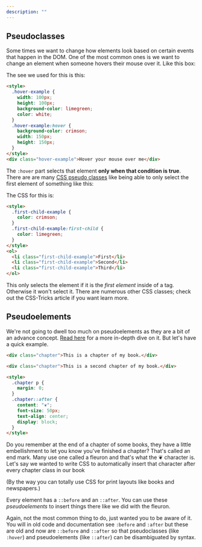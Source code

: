```yaml
---
description: ""
---
```


## Pseudoclasses

Some times we want to change how elements look based on certain events that happen in the DOM. One of the most common ones is we want to change an element when someone hovers their mouse over it. Like this box:

The see we used for this is this:

```html
<style>
  .hover-example {
    width: 100px;
    height: 100px;
    background-color: limegreen;
    color: white;
  }
  .hover-example:hover {
    background-color: crimson;
    width: 150px;
    height: 150px;
  }
</style>
<div class="hover-example">Hover your mouse over me</div>
```

The `:hover` part selects that element **only when that condition is true**. There are are many [CSS pseudo classes][pseudoclasses] like being able to only select the first element of something like this:

The CSS for this is:

```html
<style>
  .first-child-example {
    color: crimson;
  }
  .first-child-example:first-child {
    color: limegreen;
  }
</style>
<ol>
  <li class="first-child-example">First</li>
  <li class="first-child-example">Second</li>
  <li class="first-child-example">Third</li>
</ol>
```

This only selects the element if it is the _first element_ inside of a tag. Otherwise it won't select it. There are numerous other CSS classes; check out the CSS-Tricks article if you want learn more.

## Pseudoelements

We're not going to dwell too much on pseudoelements as they are a bit of an advance concept. [Read here][pseudoelements] for a more in-depth dive on it. But let's have a quick example.

```html
<div class="chapter">This is a chapter of my book.</div>

<div class="chapter">This is a second chapter of my book.</div>

<style>
  .chapter p {
    margin: 0;
  }
  .chapter::after {
    content: "❦";
    font-size: 50px;
    text-align: center;
    display: block;
  }
</style>
```

Do you remember at the end of a chapter of some books, they have a little embellishment to let you know you've finished a chapter? That's called an end mark. Many use one called a fleuron and that's what the ❦ character is. Let's say we wanted to write CSS to automatically insert that character after every chapter class in our book

(By the way you can totally use CSS for print layouts like books and newspapers.)

Every element has a `::before` and an `::after`. You can use these _pseudoelements_ to insert things there like we did with the fleuron.

Again, not the most common thing to do, just wanted you to be aware of it. You will in old code and documentation see `:before` and `:after` but these are old and now are `::before` and `::after` so that pseudoclasses (like `:hover`) and pseudoelements (like `::after`) can be disambiguated by syntax.

[pseudoclasses]: https://css-tricks.com/pseudo-class-selectors/
[pseudoelements]: https://css-tricks.com/almanac/selectors/a/after-and-before/
